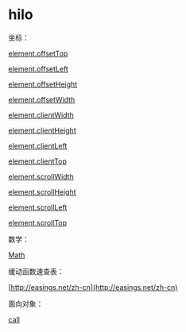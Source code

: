 # hilo

坐标：

[element.offsetTop](https://developer.mozilla.org/zh-CN/docs/Web/API/HTMLElement/offsetTop)

[element.offsetLeft](https://developer.mozilla.org/zh-CN/docs/Web/API/HTMLElement/offsetLeft)

[element.offsetHeight](https://developer.mozilla.org/zh-CN/docs/Web/API/HTMLElement/offsetHeight)

[element.offsetWidth](https://developer.mozilla.org/zh-CN/docs/Web/API/HTMLElement/offsetWidth)

[element.clientWidth](https://developer.mozilla.org/zh-CN/docs/Web/API/Element/clientWidth)

[element.clientHeight](https://developer.mozilla.org/zh-CN/docs/Web/API/Element/clientHeight)

[element.clientLeft](https://developer.mozilla.org/zh-CN/docs/Web/API/Element/clientLeft)

[element.clientTop](https://developer.mozilla.org/zh-CN/docs/Web/API/Element/clientTop)

[element.scrollWidth](https://developer.mozilla.org/zh-CN/docs/Web/API/element/scrollWidth)

[element.scrollHeight](https://developer.mozilla.org/zh-CN/docs/Web/API/Element/scrollHeight)

[element.scrollLeft](https://developer.mozilla.org/zh-CN/docs/Web/API/Element/scrollLeft)

[element.scrollTop](https://developer.mozilla.org/zh-CN/docs/Web/API/Element/scrollTop)

数学：

[Math](https://developer.mozilla.org/zh-CN/docs/Web/JavaScript/Reference/Global_Objects/Math)

缓动函数速查表：

[http://easings.net/zh-cn](http://easings.net/zh-cn)

面向对象：

[call](https://developer.mozilla.org/zh-CN/docs/Web/JavaScript/Reference/Global_Objects/Function/call)





























